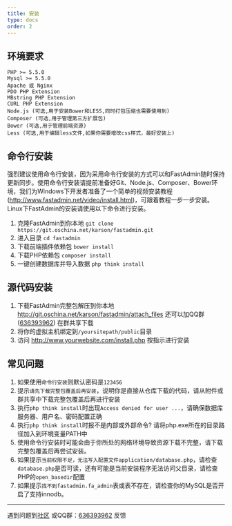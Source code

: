 ```yaml
---
title: 安装
type: docs
order: 2
---
```


## **环境要求**

~~~
PHP >= 5.5.0
Mysql >= 5.5.0
Apache 或 Nginx
PDO PHP Extension
MBstring PHP Extension
CURL PHP Extension
Node.js (可选,用于安装Bower和LESS,同时打包压缩也需要使用到)
Composer (可选,用于管理第三方扩展包)
Bower (可选,用于管理前端资源)
Less (可选,用于编辑less文件,如果你需要增改css样式，最好安装上)
~~~

## **命令行安装**

强烈建议使用命令行安装，因为采用命令行安装的方式可以和FastAdmin随时保持更新同步。使用命令行安装请提前准备好Git、Node.js、Composer、Bower环境，我们为Windows下开发者准备了一个简单的视频安装教程(http://www.fastadmin.net/video/install.html)，可跟着教程一步一步安装。Linux下FastAdmin的安装请使用以下命令进行安装。

1. 克隆FastAdmin到你本地
   `git clone https://git.oschina.net/karson/fastadmin.git `
2. 进入目录
   `cd fastadmin `
3. 下载前端插件依赖包
   `bower install `
4. 下载PHP依赖包
   `composer install`
5. 一键创建数据库并导入数据
   `php think install`

## **源代码安装**

1. 下载FastAdmin完整包解压到你本地
  http://git.oschina.net/karson/fastadmin/attach_files
   还可以加QQ群([636393962](https://jq.qq.com/?_wv=1027&k=487PNBb)) 在群共享下载
2. 将你的虚拟主机绑定到`/yoursitepath/public`目录
3. 访问 http://www.yourwebsite.com/install.php 按指示进行安装

## **常见问题**
1. 如果使用`命令行安装`则默认密码是`123456`
2. 提示`请先下载完整包覆盖后再安装`，说明你是直接从仓库下载的代码，请从附件或群共享中下载完整包覆盖后再进行安装
3. 执行`php think install`时出现`Access denied for user ...`，请确保数据库服务器、用户名、密码配置正确
4. 执行`php think install`时报不是内部或外部命令? 请将php.exe所在的目录路径加入到环境变量PATH中
5. 使用命令行安装时可能会由于你所处的网络环境导致资源下载不完整，请下载完整包覆盖后再尝试安装。
6. 如果提示`当前权限不足，无法写入配置文件application/database.php`，请检查`database.php`是否可读，还有可能是当前安装程序无法访问父目录，请检查PHP的`open_basedir`配置
7. 如果提示`找不到fastadmin.fa_admin`表或表不存在，请检查你的MySQL是否开启了支持innodb。

* * * * *
遇到问题到[社区](http://forum.fastadmin.net) 或QQ群：[636393962](https://jq.qq.com/?_wv=1027&k=487PNBb) 反馈





